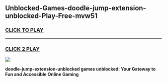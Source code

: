 
## Unblocked-Games-doodle-jump-extension-unblocked-Play-Free-mvw51
<h3>
<a href="https://premium76.site?title=doodle-jump-extension-unblocked&ref=10A">CLICK TO PLAY</a></h3>
<hr>

<h3>
<a href="https://premium76.site?title=doodle-jump-extension-unblocked&ref=10A">CLICK 2 PLAY</a>
  
</h3>

<a href="https://premium76.site?title=doodle-jump-extension-unblocked&ref=10A"><img src="https://clearcache.store/games.png"></a>


**doodle-jump-extension-unblocked games unblocked: Your Gateway to Fun and Accessible Online Gaming**
